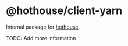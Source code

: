 # @hothouse/client-yarn

Internal package for [hothouse](https://github.com/Leko/hothouse).

TODO: Add more information

